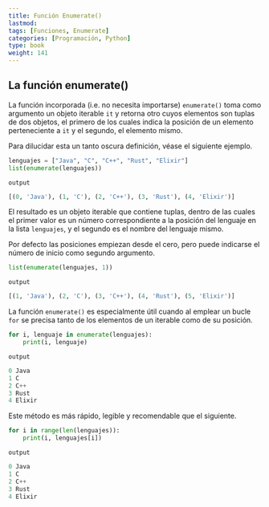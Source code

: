 ```yaml
---
title: Función Enumerate()
lastmod: 
tags: [Funciones, Enumerate]
categories: [Programación, Python]
type: book
weight: 141
---
```


## La función enumerate()

La función incorporada (i.e. no necesita importarse) `enumerate()` toma como argumento un objeto iterable `it` y retorna 
otro cuyos elementos son tuplas de dos objetos, el primero de los cuales indica la posición de un elemento perteneciente 
a `it` y el segundo, el elemento mismo.

Para dilucidar esta un tanto oscura definición, véase el siguiente ejemplo.

```python linenums="1"
lenguajes = ["Java", "C", "C++", "Rust", "Elixir"]
list(enumerate(lenguajes))
```
`output`
```py 
[(0, 'Java'), (1, 'C'), (2, 'C++'), (3, 'Rust'), (4, 'Elixir')]
```

El resultado es un objeto iterable que contiene tuplas, dentro de las cuales el primer valor es un número correspondiente 
a la posición del lenguaje en la lista `lenguajes`, y el segundo es el nombre del lenguaje mismo.

Por defecto las posiciones empiezan desde el cero, pero puede indicarse el número de inicio como segundo argumento.

```python linenums="1"
list(enumerate(lenguajes, 1))
```
`output`
```py 
[(1, 'Java'), (2, 'C'), (3, 'C++'), (4, 'Rust'), (5, 'Elixir')]
```

La función `enumerate()` es especialmente útil cuando al emplear un bucle `for` se precisa tanto de los elementos de un 
iterable como de su posición.

```python linenums="1"
for i, lenguaje in enumerate(lenguajes):
    print(i, lenguaje)
```
`output`
```py 
0 Java
1 C
2 C++
3 Rust
4 Elixir
```

Este método es más rápido, legible y recomendable que el siguiente.

```python linenums="1"
for i in range(len(lenguajes)):
    print(i, lenguajes[i])
```
`output`
```py 
0 Java
1 C
2 C++
3 Rust
4 Elixir
```